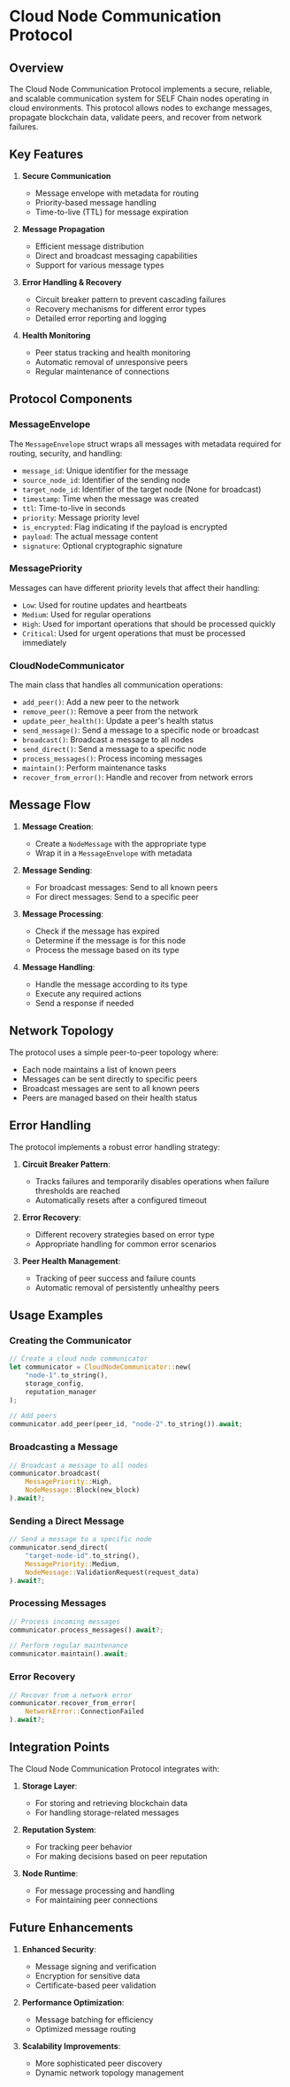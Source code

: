 # Cloud Node Communication Protocol

## Overview

The Cloud Node Communication Protocol implements a secure, reliable, and scalable communication system for SELF Chain nodes operating in cloud environments. This protocol allows nodes to exchange messages, propagate blockchain data, validate peers, and recover from network failures.

## Key Features

1. **Secure Communication**
   - Message envelope with metadata for routing
   - Priority-based message handling
   - Time-to-live (TTL) for message expiration

2. **Message Propagation**
   - Efficient message distribution
   - Direct and broadcast messaging capabilities
   - Support for various message types

3. **Error Handling & Recovery**
   - Circuit breaker pattern to prevent cascading failures
   - Recovery mechanisms for different error types
   - Detailed error reporting and logging

4. **Health Monitoring**
   - Peer status tracking and health monitoring
   - Automatic removal of unresponsive peers
   - Regular maintenance of connections

## Protocol Components

### MessageEnvelope

The `MessageEnvelope` struct wraps all messages with metadata required for routing, security, and handling:

- `message_id`: Unique identifier for the message
- `source_node_id`: Identifier of the sending node
- `target_node_id`: Identifier of the target node (None for broadcast)
- `timestamp`: Time when the message was created
- `ttl`: Time-to-live in seconds
- `priority`: Message priority level
- `is_encrypted`: Flag indicating if the payload is encrypted
- `payload`: The actual message content
- `signature`: Optional cryptographic signature

### MessagePriority

Messages can have different priority levels that affect their handling:

- `Low`: Used for routine updates and heartbeats
- `Medium`: Used for regular operations
- `High`: Used for important operations that should be processed quickly
- `Critical`: Used for urgent operations that must be processed immediately

### CloudNodeCommunicator

The main class that handles all communication operations:

- `add_peer()`: Add a new peer to the network
- `remove_peer()`: Remove a peer from the network
- `update_peer_health()`: Update a peer's health status
- `send_message()`: Send a message to a specific node or broadcast
- `broadcast()`: Broadcast a message to all nodes
- `send_direct()`: Send a message to a specific node
- `process_messages()`: Process incoming messages
- `maintain()`: Perform maintenance tasks
- `recover_from_error()`: Handle and recover from network errors

## Message Flow

1. **Message Creation**:
   - Create a `NodeMessage` with the appropriate type
   - Wrap it in a `MessageEnvelope` with metadata

2. **Message Sending**:
   - For broadcast messages: Send to all known peers
   - For direct messages: Send to a specific peer

3. **Message Processing**:
   - Check if the message has expired
   - Determine if the message is for this node
   - Process the message based on its type

4. **Message Handling**:
   - Handle the message according to its type
   - Execute any required actions
   - Send a response if needed

## Network Topology

The protocol uses a simple peer-to-peer topology where:

- Each node maintains a list of known peers
- Messages can be sent directly to specific peers
- Broadcast messages are sent to all known peers
- Peers are managed based on their health status

## Error Handling

The protocol implements a robust error handling strategy:

1. **Circuit Breaker Pattern**:
   - Tracks failures and temporarily disables operations when failure thresholds are reached
   - Automatically resets after a configured timeout

2. **Error Recovery**:
   - Different recovery strategies based on error type
   - Appropriate handling for common error scenarios

3. **Peer Health Management**:
   - Tracking of peer success and failure counts
   - Automatic removal of persistently unhealthy peers

## Usage Examples

### Creating the Communicator

```rust
// Create a cloud node communicator
let communicator = CloudNodeCommunicator::new(
    "node-1".to_string(),
    storage_config,
    reputation_manager
);

// Add peers
communicator.add_peer(peer_id, "node-2".to_string()).await;
```

### Broadcasting a Message

```rust
// Broadcast a message to all nodes
communicator.broadcast(
    MessagePriority::High,
    NodeMessage::Block(new_block)
).await?;
```

### Sending a Direct Message

```rust
// Send a message to a specific node
communicator.send_direct(
    "target-node-id".to_string(),
    MessagePriority::Medium,
    NodeMessage::ValidationRequest(request_data)
).await?;
```

### Processing Messages

```rust
// Process incoming messages
communicator.process_messages().await?;

// Perform regular maintenance
communicator.maintain().await;
```

### Error Recovery

```rust
// Recover from a network error
communicator.recover_from_error(
    NetworkError::ConnectionFailed
).await?;
```

## Integration Points

The Cloud Node Communication Protocol integrates with:

1. **Storage Layer**:
   - For storing and retrieving blockchain data
   - For handling storage-related messages

2. **Reputation System**:
   - For tracking peer behavior
   - For making decisions based on peer reputation

3. **Node Runtime**:
   - For message processing and handling
   - For maintaining peer connections

## Future Enhancements

1. **Enhanced Security**:
   - Message signing and verification
   - Encryption for sensitive data
   - Certificate-based peer validation

2. **Performance Optimization**:
   - Message batching for efficiency
   - Optimized message routing

3. **Scalability Improvements**:
   - More sophisticated peer discovery
   - Dynamic network topology management